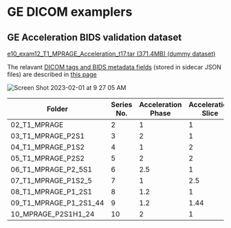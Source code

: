 # GE DICOM examplers

## GE Acceleration BIDS validation dataset

[e10_exam12_T1_MPRAGE_Acceleration_t17.tar (371.4MB) (dummy dataset)](https://gehealthcare-amer.my.salesforce.com/sfc/p/30000001F94O/a/3a000000YKJV/4x7le_OZaIGqLKUzIh4JlTQuKZxI0eIv0relvnX9KVE)

The relavant [DICOM tags and BIDS metadata fields](https://github.com/mr-jaemin/ge-mri/tree/main/DICOM) (stored in sidecar JSON files) are described in [this page](https://github.com/mr-jaemin/ge-mri/tree/main/DICOM)

![Screen Shot 2023-02-01 at 9 27 05 AM](https://user-images.githubusercontent.com/72111485/216192223-479acb29-6f76-4027-b681-7b1d369f0e57.png)


| Folder                 | Series No. | Acceleration Phase | Acceleration Slice | Acceleration HyperSense |
| ---------------------- | ---------- | ------------------ | ------------------ | ----------------------- |
| 02_T1_MPRAGE           | 2          | 1                  | 1                  | 1                       |
| 03_T1_MPRAGE_P2S1      | 3          | 2                  | 1                  | 1                       |
| 04_T1_MPRAGE_P1S2      | 4          | 1                  | 2                  | 1                       |
| 05_T1_MPRAGE_P2S2      | 5          | 2                  | 2                  | 1                       |
| 06_T1_MPRAGE_P2_5S1    | 6          | 2.5                | 1                  | 1                       |
| 07_T1_MPRAGE_P1S2_5    | 7          | 1                  | 2.5                | 1                       |
| 08_T1_MPRAGE_P1_2S1    | 8          | 1.2                | 1                  | 1                       |
| 09_T1_MPRAGE_P1_2S1_44 | 9          | 1.2                | 1.44               | 1                       |
| 10_MPRAGE_P2S1H1_24    | 10         | 2                  | 1                  | 1.24                    |

